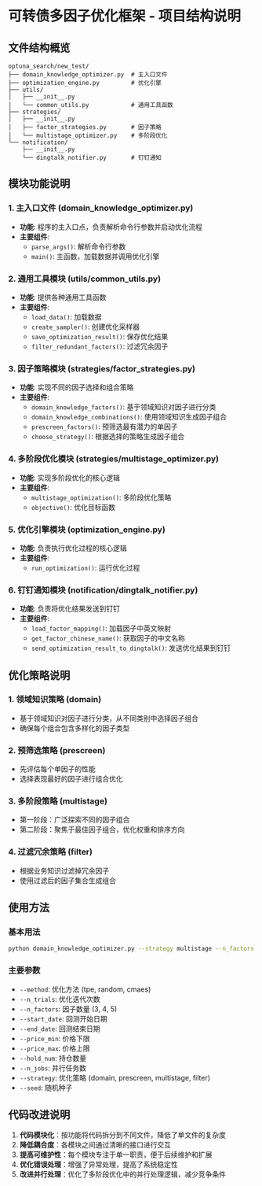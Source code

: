 # 可转债多因子优化框架 - 项目结构说明

## 文件结构概览

```
optuna_search/new_test/
├── domain_knowledge_optimizer.py  # 主入口文件
├── optimization_engine.py         # 优化引擎
├── utils/
│   ├── __init__.py
│   └── common_utils.py            # 通用工具函数
├── strategies/
│   ├── __init__.py
│   ├── factor_strategies.py       # 因子策略
│   └── multistage_optimizer.py    # 多阶段优化
└── notification/
    ├── __init__.py
    └── dingtalk_notifier.py       # 钉钉通知
```

## 模块功能说明

### 1. 主入口文件 (domain_knowledge_optimizer.py)
- **功能**: 程序的主入口点，负责解析命令行参数并启动优化流程
- **主要组件**:
  - `parse_args()`: 解析命令行参数
  - `main()`: 主函数，加载数据并调用优化引擎

### 2. 通用工具模块 (utils/common_utils.py)
- **功能**: 提供各种通用工具函数
- **主要组件**:
  - `load_data()`: 加载数据
  - `create_sampler()`: 创建优化采样器
  - `save_optimization_result()`: 保存优化结果
  - `filter_redundant_factors()`: 过滤冗余因子

### 3. 因子策略模块 (strategies/factor_strategies.py)
- **功能**: 实现不同的因子选择和组合策略
- **主要组件**:
  - `domain_knowledge_factors()`: 基于领域知识对因子进行分类
  - `domain_knowledge_combinations()`: 使用领域知识生成因子组合
  - `prescreen_factors()`: 预筛选最有潜力的单因子
  - `choose_strategy()`: 根据选择的策略生成因子组合

### 4. 多阶段优化模块 (strategies/multistage_optimizer.py)
- **功能**: 实现多阶段优化的核心逻辑
- **主要组件**:
  - `multistage_optimization()`: 多阶段优化策略
  - `objective()`: 优化目标函数

### 5. 优化引擎模块 (optimization_engine.py)
- **功能**: 负责执行优化过程的核心逻辑
- **主要组件**:
  - `run_optimization()`: 运行优化过程

### 6. 钉钉通知模块 (notification/dingtalk_notifier.py)
- **功能**: 负责将优化结果发送到钉钉
- **主要组件**:
  - `load_factor_mapping()`: 加载因子中英文映射
  - `get_factor_chinese_name()`: 获取因子的中文名称
  - `send_optimization_result_to_dingtalk()`: 发送优化结果到钉钉

## 优化策略说明

### 1. 领域知识策略 (domain)
- 基于领域知识对因子进行分类，从不同类别中选择因子组合
- 确保每个组合包含多样化的因子类型

### 2. 预筛选策略 (prescreen)
- 先评估每个单因子的性能
- 选择表现最好的因子进行组合优化

### 3. 多阶段策略 (multistage)
- 第一阶段：广泛探索不同的因子组合
- 第二阶段：聚焦于最佳因子组合，优化权重和排序方向

### 4. 过滤冗余策略 (filter)
- 根据业务知识过滤掉冗余因子
- 使用过滤后的因子集合生成组合

## 使用方法

### 基本用法
```bash
python domain_knowledge_optimizer.py --strategy multistage --n_factors 3 --n_trials 3000
```

### 主要参数
- `--method`: 优化方法 (tpe, random, cmaes)
- `--n_trials`: 优化迭代次数
- `--n_factors`: 因子数量 (3, 4, 5)
- `--start_date`: 回测开始日期
- `--end_date`: 回测结束日期
- `--price_min`: 价格下限
- `--price_max`: 价格上限
- `--hold_num`: 持仓数量
- `--n_jobs`: 并行任务数
- `--strategy`: 优化策略 (domain, prescreen, multistage, filter)
- `--seed`: 随机种子

## 代码改进说明

1. **代码模块化**：按功能将代码拆分到不同文件，降低了单文件的复杂度
2. **降低耦合度**：各模块之间通过清晰的接口进行交互
3. **提高可维护性**：每个模块专注于单一职责，便于后续维护和扩展
4. **优化错误处理**：增强了异常处理，提高了系统稳定性
5. **改进并行处理**：优化了多阶段优化中的并行处理逻辑，减少竞争条件
